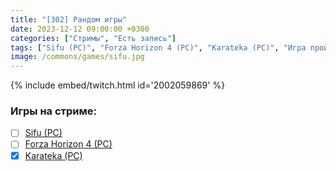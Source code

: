 ```yaml
---
title: "[302] Рандом игры"
date: 2023-12-12 09:00:00 +0300
categories: ["Стримы", "Есть запись"]
tags: ["Sifu (PC)", "Forza Horizon 4 (PC)", "Karateka (PC)", "Игра пройдена"]
image: /commons/games/sifu.jpg
---
```


{% include embed/twitch.html id='2002059869' %}

### Игры на стриме:
+ [ ] [Sifu (PC)](/tags/sifu-pc)
+ [ ] [Forza Horizon 4 (PC)](/tags/forza-horizon-4-pc)
+ [x] [Karateka (PC)](/tags/karateka-pc)
